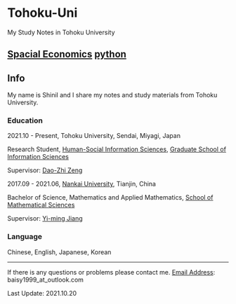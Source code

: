 # Tohoku-Uni
My Study Notes in Tohoku University

[Spacial Economics](Spacial%20Economics/)
[python](python/)
---
## Info
My name is Shinil and I share my notes and study materials from Tohoku University. 

### Education
2021.10 - Present, Tohoku University, Sendai, Miyagi, Japan

Research Student, [Human-Social Information Sciences](http://www.se.is.tohoku.ac.jp/index.html), [Graduate School of Information Sciences](https://www.is.tohoku.ac.jp/)

Supervisor: [Dao-Zhi Zeng](http://www.se.is.tohoku.ac.jp/~zeng/eng.html)

2017.09 - 2021.06, [Nankai University](nankai.edu.cn), Tianjin, China

Bachelor of Science, Mathematics and Applied Mathematics, [School of Mathematical Sciences](math.nankai.edu.cn)

Supervisor: [Yi-ming Jiang](https://math.nankai.edu.cn/2016/1113/c5626a51492/page.htm)

### Language

Chinese, English, Japanese, Korean

---
If there is any questions or problems please contact me.
[Email Address](mailto:baisy1999@outlook.com): baisy1999_at_outlook.com

Last Update: 2021.10.20